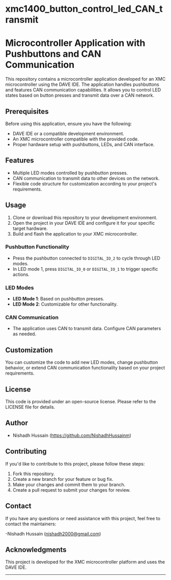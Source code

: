 # xmc1400_button_control_led_CAN_transmit

# Microcontroller Application with Pushbuttons and CAN Communication

This repository contains a microcontroller application developed for an XMC microcontroller using the DAVE IDE. The application handles pushbuttons and features CAN communication capabilities. It allows you to control LED states based on button presses and transmit data over a CAN network.

## Prerequisites

Before using this application, ensure you have the following:

- DAVE IDE or a compatible development environment.
- An XMC microcontroller compatible with the provided code.
- Proper hardware setup with pushbuttons, LEDs, and CAN interface.

## Features

- Multiple LED modes controlled by pushbutton presses.
- CAN communication to transmit data to other devices on the network.
- Flexible code structure for customization according to your project's requirements.

## Usage

1. Clone or download this repository to your development environment.
2. Open the project in your DAVE IDE and configure it for your specific target hardware.
3. Build and flash the application to your XMC microcontroller.

### Pushbutton Functionality

- Press the pushbutton connected to `DIGITAL_IO_2` to cycle through LED modes.
- In LED mode 1, press `DIGITAL_IO_0` or `DIGITAL_IO_1` to trigger specific actions.

### LED Modes

- **LED Mode 1**: Based on pushbutton presses.
- **LED Mode 2**: Customizable for other functionality.

### CAN Communication

- The application uses CAN to transmit data. Configure CAN parameters as needed.

## Customization

You can customize the code to add new LED modes, change pushbutton behavior, or extend CAN communication functionality based on your project requirements.

## License

This code is provided under an open-source license. Please refer to the LICENSE file for details.

## Author

- Nishadh Hussain (https://github.com/NishadhHussainm)

## Contributing

If you'd like to contribute to this project, please follow these steps:

1. Fork this repository.
2. Create a new branch for your feature or bug fix.
3. Make your changes and commit them to your branch.
4. Create a pull request to submit your changes for review.

## Contact

If you have any questions or need assistance with this project, feel free to contact the maintainers:

-Nishadh Hussain (nishadh2000@gmail.com)

## Acknowledgments

This project is developed for the XMC microcontroller platform and uses the DAVE IDE.

---


